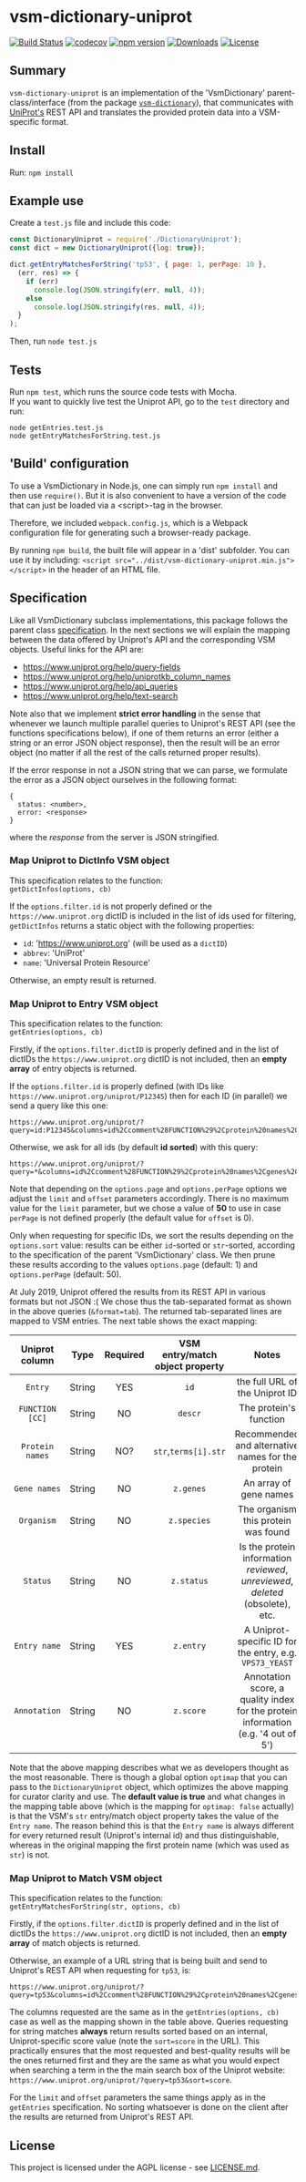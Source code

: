 # vsm-dictionary-uniprot

<!-- badges: start -->
[![Build Status](https://travis-ci.com/UniBioDicts/vsm-dictionary-uniprot.svg?branch=master)](https://travis-ci.com/UniBioDicts/vsm-dictionary-uniprot)
[![codecov](https://codecov.io/gh/UniBioDicts/vsm-dictionary-uniprot/branch/master/graph/badge.svg)](https://codecov.io/gh/UniBioDicts/vsm-dictionary-uniprot)
[![npm version](https://img.shields.io/npm/v/vsm-dictionary-uniprot)](https://www.npmjs.com/package/vsm-dictionary-uniprot)
[![Downloads](https://img.shields.io/npm/dm/vsm-dictionary-uniprot)](https://www.npmjs.com/package/vsm-dictionary-uniprot)
[![License](https://img.shields.io/npm/l/vsm-dictionary-uniprot)](#license)
<!-- badges: end -->

## Summary

`vsm-dictionary-uniprot` is an implementation 
of the 'VsmDictionary' parent-class/interface (from the package
[`vsm-dictionary`](https://github.com/vsmjs/vsm-dictionary)), that
communicates with [UniProt's](https://www.uniprot.org) 
REST API and translates the provided protein data into a VSM-specific format.

## Install

Run: `npm install`

## Example use

Create a `test.js` file and include this code:

```javascript
const DictionaryUniprot = require('./DictionaryUniprot');
const dict = new DictionaryUniprot({log: true});

dict.getEntryMatchesForString('tp53', { page: 1, perPage: 10 }, 
  (err, res) => {
    if (err) 
      console.log(JSON.stringify(err, null, 4));
    else
      console.log(JSON.stringify(res, null, 4));
  }
);
```
Then, run `node test.js`

## Tests

Run `npm test`, which runs the source code tests with Mocha.  
If you want to quickly live test the Uniprot API, go to the 
`test` directory and run:
```
node getEntries.test.js
node getEntryMatchesForString.test.js
```

## 'Build' configuration

To use a VsmDictionary in Node.js, one can simply run `npm install` and then
use `require()`. But it is also convenient to have a version of the code that
can just be loaded via a &lt;script&gt;-tag in the browser.

Therefore, we included `webpack.config.js`, which is a Webpack configuration 
file for generating such a browser-ready package.

By running `npm build`, the built file will appear in a 'dist' subfolder. 
You can use it by including: 
`<script src="../dist/vsm-dictionary-uniprot.min.js"></script>` in the
header of an HTML file. 

## Specification

Like all VsmDictionary subclass implementations, this package follows
the parent class
[specification](https://github.com/vsmjs/vsm-dictionary/blob/master/Dictionary.spec.md).
In the next sections we will explain the mapping between the data 
offered by Uniprot's API and the corresponding VSM objects. Useful
links for the API are: 
- https://www.uniprot.org/help/query-fields
- https://www.uniprot.org/help/uniprotkb_column_names
- https://www.uniprot.org/help/api_queries
- https://www.uniprot.org/help/text-search

Note also that we implement **strict error handling** in the sense that whenever 
we launch multiple parallel queries to Uniprot's REST API (see the functions 
specifications below), if one of them returns an error (either a string or an 
error JSON object response), then the result will be an error object (no matter 
if all the rest of the calls returned proper results). 

If the error response in not a JSON string that we can parse, we formulate the 
error as a JSON object ourselves in the following format:
```
{
  status: <number>,
  error: <response> 
}
```
where the *response* from the server is JSON stringified.

### Map Uniprot to DictInfo VSM object

This specification relates to the function:  
 `getDictInfos(options, cb)`

If the `options.filter.id` is not properly defined 
or the `https://www.uniprot.org` dictID is included in the 
list of ids used for filtering, `getDictInfos` returns a static object 
with the following properties:
- `id`: 'https://www.uniprot.org' (will be used as a `dictID`)
- `abbrev`: 'UniProt'
- `name`: 'Universal Protein Resource'

Otherwise, an empty result is returned.

### Map Uniprot to Entry VSM object

This specification relates to the function:  
 `getEntries(options, cb)`

Firstly, if the `options.filter.dictID` is properly defined and in the list of 
dictIDs the `https://www.uniprot.org` dictID is not included, then 
an **empty array** of entry objects is returned.

If the `options.filter.id` is properly defined (with IDs like
`https://www.uniprot.org/uniprot/P12345`) then for each ID (in
parallel) we send a query like this one:

```
https://www.uniprot.org/uniprot/?query=id:P12345&columns=id%2Ccomment%28FUNCTION%29%2Cprotein%20names%2Cgenes%2Corganism%2Creviewed%2Centry%20name%2Cannotation%20score&format=tab
```

Otherwise, we ask for all ids (by default **id sorted**) with this query:
```
https://www.uniprot.org/uniprot/?query=*&columns=id%2Ccomment%28FUNCTION%29%2Cprotein%20names%2Cgenes%2Corganism%2Creviewed%2Centry%20name%2Cannotation%20score&sort=id&desc=no&limit=5&offset=0&format=tab
```

Note that depending on the `options.page` and `options.perPage` options 
we adjust the `limit` and `offset` parameters accordingly. There is no 
maximum value for the `limit` parameter, but we chose a value of **50** to 
use in case `perPage` is not defined properly (the default value for 
`offset` is 0).

Only when requesting for specific IDs, we sort the results depending on the
`options.sort` value: results can be either `id`-sorted or `str`-sorted,
according to the specification of the parent 'VsmDictionary' class.
We then prune these results according to the values `options.page` (default: 1)
and `options.perPage` (default: 50).

At July 2019, Uniprot offered the results from its REST API in various formats 
but not JSON :( We chose thus the tab-separated format as shown in the above 
queries (`&format=tab`). The returned tab-separated lines are mapped to VSM 
entries. The next table shows the exact mapping:

Uniprot column | Type | Required | VSM entry/match object property | Notes  
:---:|:---:|:---:|:---:|:---:
`Entry` | String | YES | `id` | the full URL of the Uniprot ID
`FUNCTION [CC]` | String | NO | `descr` | The protein's function
`Protein names` | String | NO? | `str`,`terms[i].str` | Recommended and alternative names for the protein
`Gene names` | String | NO | `z.genes` | An array of gene names
`Organism` | String | NO | `z.species` | The organism this protein was found
`Status` | String | NO | `z.status` | Is the protein information *reviewed*, *unreviewed*, *deleted* (obsolete), etc.
`Entry name` | String | YES | `z.entry` | A Uniprot-specific ID for the entry, e.g. `VPS73_YEAST`
`Annotation` | String | NO | `z.score` | Annotation score, a quality index for the protein information (e.g. '4 out of 5')

Note that the above mapping describes what we as developers thought as the most
reasonable. There is though a global option `optimap` that you can pass to the 
`DictionaryUniprot` object, which optimizes the above mapping for curator clarity
and use. The **default value is true** and what changes in the mapping table
above (which is the mapping for `optimap: false` actually) is that the VSM's `str` 
entry/match object property takes the value of the `Entry name`. The reason behind 
this is that the `Entry name` is always different for every returned result (Uniprot's
internal id) and thus distinguishable, whereas in the original mapping the first 
protein name (which was used as `str`) is not. 

### Map Uniprot to Match VSM object

This specification relates to the function:  
 `getEntryMatchesForString(str, options, cb)`

Firstly, if the `options.filter.dictID` is properly defined and in the list of 
dictIDs the `https://www.uniprot.org` dictID is not included, then 
an **empty array** of match objects is returned.

Otherwise, an example of a URL string that is being built and send to Uniprot's 
REST API when requesting for `tp53`, is:
```
https://www.uniprot.org/uniprot/?query=tp53&columns=id%2Ccomment%28FUNCTION%29%2Cprotein%20names%2Cgenes%2Corganism%2Creviewed%2Centry%20name%2Cannotation%20score&sort=score&limit=20&offset=0&format=tab
```

The columns requested are the same as in the `getEntries(options, cb)` case as 
well as the mapping shown in the table above. Queries requesting for string 
matches **always** return results sorted based on an internal, Uniprot-specific 
score value (note the `sort=score` in the URL). This practically ensures that 
the most requested and best-quality results will be the ones returned first and 
they are the same as what you would expect when searching a term in the the main 
search box of the Uniprot website: `https://www.uniprot.org/uniprot/?query=tp53&sort=score`.

For the `limit` and `offset` parameters the same things apply as in 
the `getEntries` specification. No sorting whatsoever is done on the client
after the results are returned from Uniprot's REST API. 

## License

This project is licensed under the AGPL license - see [LICENSE.md](LICENSE.md).
